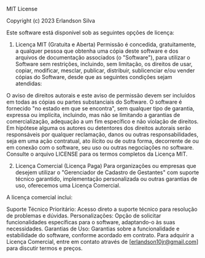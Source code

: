 MIT License

Copyright (c) 2023 Erlandson Silva

Este software está disponível sob as seguintes opções de licença:

1. Licença MIT (Gratuita e Aberta)
Permissão é concedida, gratuitamente, a qualquer pessoa que obtenha uma cópia deste software e dos arquivos de documentação associados (o "Software"), 
para utilizar o Software sem restrições, incluindo, sem limitação, os direitos de usar, copiar, modificar, mesclar, publicar, distribuir, 
sublicenciar e/ou vender cópias do Software, desde que as seguintes condições sejam atendidas:

O aviso de direitos autorais e este aviso de permissão devem ser incluídos em todas as cópias ou partes substanciais do Software.
O software é fornecido "no estado em que se encontra", sem qualquer tipo de garantia, expressa ou implícita, incluindo, 
mas não se limitando a garantias de comercialização, adequação a um fim específico e não violação de direitos. 
Em hipótese alguma os autores ou detentores dos direitos autorais serão responsáveis por qualquer reclamação, 
danos ou outras responsabilidades, seja em uma ação contratual, ato ilícito ou de outra forma, decorrente de ou em conexão com o software, 
seu uso ou outras negociações no software.
Consulte o arquivo LICENSE para os termos completos da Licença MIT.

2. Licença Comercial (Licença Paga)
Para organizações ou empresas que desejem utilizar o "Gerenciador de Cadastro de Gestantes" com suporte técnico garantido, 
implementação personalizada ou outras garantias de uso, oferecemos uma Licença Comercial.

A licença comercial inclui:

Suporte Técnico Prioritário: Acesso direto a suporte técnico para resolução de problemas e dúvidas.
Personalizações: Opção de solicitar funcionalidades específicas para o software, adaptando-o às suas necessidades.
Garantias de Uso: Garantias sobre a funcionalidade e estabilidade do software, conforme acordado em contrato.
Para adquirir a Licença Comercial, entre em contato através de [erlandson10jr@gmail.com] para discutir termos e preços.
